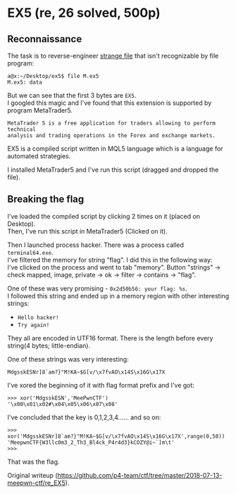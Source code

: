 # EX5 (re, 26 solved, 500p)

## Reconnaissance

The task is to reverse-engineer [strange file](M.ex5) that isn't recognizable
by file program:

```  
a@x:~/Desktop/ex5$ file M.ex5  
M.ex5: data  
```

But we can see that the first 3 bytes are `EX5`.  
I googled this magic and I've found that this extension is supported by
program MetaTrader5.

```  
MetaTrader 5 is a free application for traders allowing to perform technical
analysis and trading operations in the Forex and exchange markets.  
```

EX5 is a compiled script written in MQL5 language which is a language for
automated strategies.

I installed MetaTrader5 and I've run this script (dragged and dropped the
file).

## Breaking the flag

I've loaded the compiled script by clicking 2 times on it (placed on Desktop).  
Then, I've run this script in MetaTrader5 (Clicked on it).

Then I launched process hacker. There was a process called `terminal64.exe`.  
I've filtered the memory for string "flag". I did this in the following way:  
I've clicked on the process and went to tab "memory". Button "strings" ->
check mapped, image, private -> ok -> filter -> contains -> "flag".  

One of these was very promising - `0x2d50b56: your flag: %s`.  
I followed this string and ended up in a memory region with other interesting
strings:

- `Hello hacker!`  
- `Try again!`

They all are encoded in UTF16 format. There is the length before every
string(4 bytes; little-endian).

One of these strings was very interesting:

```  
MdgsskESNr]8`am?}"M!KA~$G[v/\x7fvAO\x14S\x16G\x17X  
```

I've xored the beginning of it with flag format prefix and I've got:

```  
>>> xor('MdgsskESN','MeePwnCTF')  
'\x00\x01\x02#\x04\x05\x06\x07\x08'  
```

I've concluded that the key is 0,1,2,3,4...... and so on:

```  
>>> xor('MdgsskESNr]8`am?}"M!KA~$G[v/\x7fvAO\x14S\x16G\x17X',range(0,50))  
'MeepwnCTF{W3llc0m3_2_Th3_Bl4ck_P4r4d3}kCOZY@i~`]m\t'  
>>>  
```

That was the flag.  

Original writeup
(https://github.com/p4-team/ctf/tree/master/2018-07-13-meepwn-ctf/re_EX5).